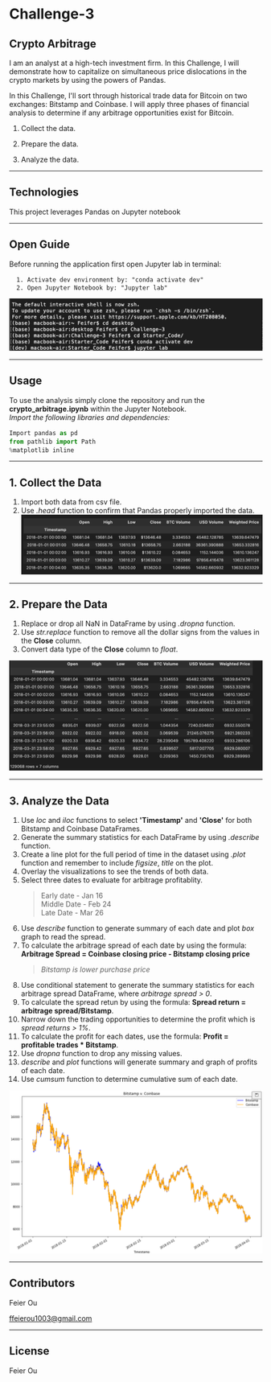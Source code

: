 # Challenge-3

## Crypto Arbitrage

I am an analyst at a high-tech investment firm. In this Challenge, I will demonstrate how to capitalize on simultaneous price dislocations in the crypto markets by using the powers of Pandas. 

In this Challenge, I'll sort through historical trade data for Bitcoin on two exchanges: Bitstamp and Coinbase. I will apply three phases of financial analysis to determine if any arbitrage opportunities exist for Bitcoin.


1. Collect the data.

2. Prepare the data.

3. Analyze the data. 

---

## Technologies

This project leverages Pandas on Jupyter notebook

---

## Open Guide

Before running the application first open Jupyter lab in terminal:

```
  1. Activate dev environment by: "conda activate dev"
  2. Open Jupyter Notebook by: "Jupyter lab"
```
![<terminal>](<Images/Terminal.png>)

---

## Usage

To use the analysis simply clone the repository and run the **crypto_arbitrage.ipynb** within the Jupyter Notebook.\
*Import the following libraries and dependencies:*

``` python
Import pandas as pd
from pathlib import Path
%matplotlib inline 
```

---

## 1. Collect the Data 

1. Import both data from csv file.
2. Use *.head* function to confirm that Pandas properly imported the data. 
![<collect the data>](<Images/Collect the Data.png>)

---

## 2. Prepare the Data 

1. Replace or drop all NaN in DataFrame by using *.dropna* function. 
2. Use *str.replace* function to remove all the dollar signs from the values in the **Close** column.
3. Convert data type of the **Close** column to *float*. 

![<prepare the data>](<Images/Prepare the Data.png>)

---

## 3. Analyze the Data
1. Use *loc* and *iloc* functions to select **'Timestamp'** and **'Close'** for both Bitstamp and Coinbase DataFrames. 
2. Generate the summary statistics for each DataFrame by using *.describe* function. 
3. Create a line plot for the full period of time in the dataset using *.plot* function and remember to include *figsize*, *title* on the plot. 
4. Overlay the visualizations to see the trends of both data. 
5. Select three dates to evaluate for arbitrage profitablity. 
    >Early date - Jan 16\
    Middle Date - Feb 24\
    Late Date - Mar 26
6. Use *describe* function to generate summary of each date and plot *box* graph to read the spread.
7. To calculate the arbitrage spread of each date by using the formula: **Arbitrage Spread = Coinbase closing price - Bitstamp closing price** 
    >*Bitstamp is lower purchase price*
8. Use conditional statement to generate the summary statistics for each arbitrage spread DataFrame, where *arbitrage spread > 0*.
9. To calculate the spread retun by using the formula: **Spread return = arbitrage spread/Bitstamp**.
10. Narrow down the trading opportunities to determine the profit which is *spread returns > 1%*.
11. To calculate the profit for each dates, use the formula: **Profit = profitable trades * Bitstamp**. 
12. Use *dropna* function to drop any missing values.
13. *describe* and *plot* functions will generate summary and graph of profits of each date.
14. Use *cumsum* function to determine cumulative sum of each date. 

![<analyze the data>](<Images/Analyze the Data.png>)
    

---

## Contributors

Feier Ou 

ffeierou1003@gmail.com 

---

## License

Feier Ou 
